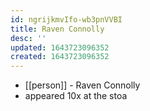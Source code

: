 ```yaml
---
id: ngrijkmvIfo-wb3pnVVBI
title: Raven Connolly
desc: ''
updated: 1643723096352
created: 1643723096352
---
```



- [[person]] - Raven Connolly
- appeared 10x at the stoa
